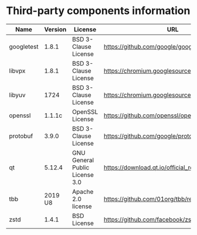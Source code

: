 Third-party components information
==================================

| Name       | Version | License                        | URL                                              |
|------------|---------|--------------------------------|--------------------------------------------------|
| googletest | 1.8.1   | BSD 3-Clause License           | https://github.com/google/googletest/releases    |
| libvpx     | 1.8.1   | BSD 3-Clause License           | https://chromium.googlesource.com/webm/libvpx    |
| libyuv     | 1724    | BSD 3-Clause License           | https://chromium.googlesource.com/libyuv/libyuv  |
| openssl    | 1.1.1c  | OpenSSL License                | https://github.com/openssl/openssl/releases      |
| protobuf   | 3.9.0   | BSD 3-Clause License           | https://github.com/google/protobuf/releases      |
| qt         | 5.12.4  | GNU General Public License 3.0 | https://download.qt.io/official_releases/qt/5.12 |
| tbb        | 2019 U8 | Apache 2.0 license             | https://github.com/01org/tbb/releases            |
| zstd       | 1.4.1   | BSD License                    | https://github.com/facebook/zstd/releases        |
